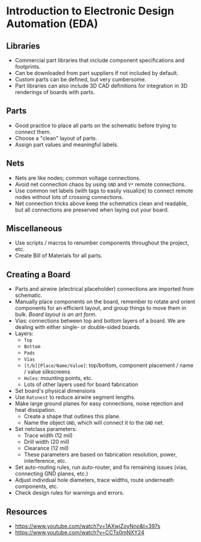# Introduction to Electronic Design Automation (EDA)

## Libraries
* Commercial part libraries that include component specifications and
  footprints.
* Can be downloaded from part suppliers if not included by default.
* Custom parts can be defined, but very cumbersome.
* Part libraries can also include 3D CAD definitions for integration in 3D
  renderings of boards with parts.

## Parts
* Good practice to place all parts on the schematic before trying to connect
  them.
* Choose a "clean" layout of parts.
* Assign part values and meaningful labels.

## Nets
* Nets are like nodes; common voltage connections.
* Avoid net connection chaos by using `GND` and `V*` remote connections.
* Use common net labels (with tags to easily visualize) to connect remote nodes
  without lots of crossing connections.
* Net connection tricks above keep the schematics clean and readable, but all
  connections are preserved when laying out your board.

## Miscellaneous
* Use scripts / macros to renumber components throughout the project, etc.
* Create Bill of Materials for all parts.

## Creating a Board
* Parts and airwire (electrical placeholder) connections are imported from schematic.
* Manually place components on the board, remember to rotate and orient
  components for an efficient layout, and group things to move them in bulk.
  *Board layout is an art form.*
* Vias: connections between top and bottom layers of a board.  We are dealing
  with either single- or double-sided boards.
* Layers: 
  + `Top`
  + `Bottom`
  + `Pads`
  + `Vias`
  + `[t/b][Place/Name/Value]`: top/bottom, component placement / name / value silkscreens
  + `Holes`: mounting points, etc.
  + Lots of other layers used for board fabrication
* Set board's physical dimensions
* Use `Ratsnest` to reduce airwire segment lengths.
* Make large ground planes for easy connections, noise rejection and heat dissipation.
  + Create a shape that outlines this plane.
  + Name the object `GND`, which will connect it to the `GND` net.
* Set netclass parameters:
  + Trace width (12 mil)
  + Drill width (20 mil)
  + Clearance (12 mil)
  + These parameters are based on fabrication resolution, power, interference, etc.
* Set auto-routing rules, run auto-router, and fix remaining issues (vias,
  connecting GND planes, etc.)
* Adjust individual hole diameters, trace widths, route underneath components,
  etc.
* Check design rules for warnings and errors.

## Resources
* https://www.youtube.com/watch?v=1AXwjZoyNno&t=397s
* https://www.youtube.com/watch?v=CCTs0mNXY24
